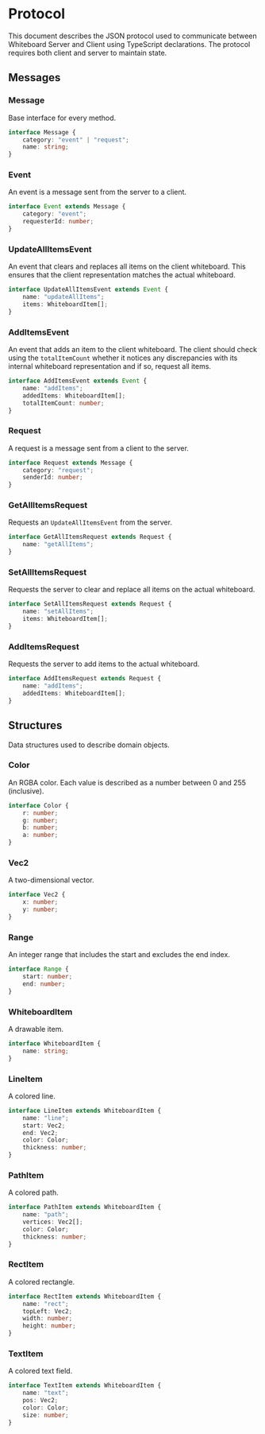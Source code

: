 # Protocol
This document describes the JSON protocol used to communicate between Whiteboard Server and Client using TypeScript declarations. The protocol requires both client and server to maintain state.

## Messages

### Message
Base interface for every method.

```typescript
interface Message {
	category: "event" | "request";
	name: string;
}
```

### Event
An event is a message sent from the server to a client.

```typescript
interface Event extends Message {
	category: "event";
	requesterId: number;
}
```

### UpdateAllItemsEvent
An event that clears and replaces all items on the client whiteboard. This ensures that the client representation matches the actual whiteboard.

```typescript
interface UpdateAllItemsEvent extends Event {
	name: "updateAllItems";
	items: WhiteboardItem[];
}
```

### AddItemsEvent
An event that adds an item to the client whiteboard. The client should check using the `totalItemCount` whether it notices any discrepancies with its internal whiteboard representation and if so, request all items.

```typescript
interface AddItemsEvent extends Event {
	name: "addItems";
	addedItems: WhiteboardItem[];
	totalItemCount: number;
}
```

### Request
A request is a message sent from a client to the server.

```typescript
interface Request extends Message {
	category: "request";
	senderId: number;
}
```

### GetAllItemsRequest
Requests an `UpdateAllItemsEvent` from the server.

```typescript
interface GetAllItemsRequest extends Request {
	name: "getAllItems";
}
```

### SetAllItemsRequest
Requests the server to clear and replace all items on the actual whiteboard.

```typescript
interface SetAllItemsRequest extends Request {
	name: "setAllItems";
	items: WhiteboardItem[];
}
```

### AddItemsRequest
Requests the server to add items to the actual whiteboard.

```typescript
interface AddItemsRequest extends Request {
	name: "addItems";
	addedItems: WhiteboardItem[];
}
```

## Structures
Data structures used to describe domain objects.

### Color
An RGBA color. Each value is described as a number between 0 and 255 (inclusive).

```typescript
interface Color {
	r: number;
	g: number;
	b: number;
	a: number;
}
```

### Vec2
A two-dimensional vector.

```typescript
interface Vec2 {
	x: number;
	y: number;
}
```

### Range
An integer range that includes the start and excludes the end index.

```typescript
interface Range {
	start: number;
	end: number;
}
```

### WhiteboardItem
A drawable item.

```typescript
interface WhiteboardItem {
	name: string;
}
```

### LineItem
A colored line.

```typescript
interface LineItem extends WhiteboardItem {
	name: "line";
	start: Vec2;
	end: Vec2;
	color: Color;
	thickness: number;
}
```

### PathItem
A colored path.

```typescript
interface PathItem extends WhiteboardItem {
	name: "path";
	vertices: Vec2[];
	color: Color;
	thickness: number;
}
```

### RectItem
A colored rectangle.

```typescript
interface RectItem extends WhiteboardItem {
	name: "rect";
	topLeft: Vec2;
	width: number;
	height: number;
}
```

### TextItem
A colored text field.

```typescript
interface TextItem extends WhiteboardItem {
	name: "text";
	pos: Vec2;
	color: Color;
	size: number;
}
```
